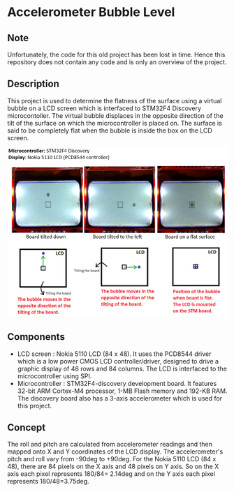 # Accelerometer Bubble Level
## Note
Unfortunately, the code for this old project has been lost in time. Hence this repository does not contain any code and is only an overview of the project.

## Description
This project is used to determine the flatness of the surface using a virtual bubble on a LCD screen which is interfaced to STM32F4 Discovery microcontoller. The virtual bubble displaces in the opposite direction of the tilt of the surface on which the microcontroller is placed on. The surface is said to be completely flat when the bubble is inside the box on the LCD screen.

<p align="center">
<img src="run.png"/>
</p>

## Components
* LCD screen : Nokia 5110 LCD (84 x 48). It uses the PCD8544 driver which is a low power CMOS LCD controller/driver, designed to drive a graphic display of 48 rows and 84 columns. The LCD is interfaced to the microcontroller using SPI.
* Microcontroller : STM32F4-discovery development board. It features 32-bit ARM Cortex-M4 processor, 1-MB Flash memory and 192-KB RAM. The discovery board also has a 3-axis accelerometer which is used for this project.

## Concept
The roll and pitch are calculated from accelerometer readings and then mapped onto X and Y coordinates of the LCD display. The accelerometer's pitch and roll vary from -90deg to +90deg. For the Nokia 5110 LCD (84 x 48), there are 84 pixels on the X axis and 48 pixels on Y axis. So on the X axis each pixel represents 180/84= 2.14deg and on the Y axis each pixel represents 180/48=3.75deg.

